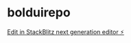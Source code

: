 # bolduirepo

[Edit in StackBlitz next generation editor ⚡️](https://stackblitz.com/~/github.com/andrewbouras/bolduirepo)
